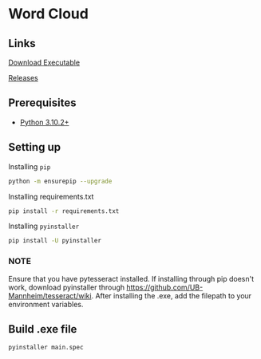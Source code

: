 # Word Cloud

## Links
[Download Executable](https://github.com/Bryan3838/text-cloud/releases/download/v1.0.0/Word.Cloud.exe)

[Releases](https://github.com/Bryan3838/text-cloud/releases/tag/v1.0.0)

## Prerequisites

- [Python 3.10.2+](https://www.python.org/downloads/release/python-370/)

## Setting up
Installing `pip`
```bash
python -m ensurepip --upgrade
```

Installing requirements.txt
```bash
pip install -r requirements.txt
```

Installing `pyinstaller`
```bash
pip install -U pyinstaller
```

### NOTE
Ensure that you have pytesseract installed. If installing through pip doesn't work, download pyinstaller through https://github.com/UB-Mannheim/tesseract/wiki.
After installing the .exe, add the filepath to your environment variables.

## Build .exe file
```bash
pyinstaller main.spec
```